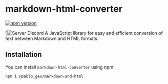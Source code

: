 # markdown-html-converter

[![npm version]([](https://www.npmjs.com/package/@pablo_gex/markdown-and-html))]((https://www.npmjs.com/package/@pablo_gex/markdown-and-html))

[![Server Discord]([LinkServer](https://discord.gg/highstudio))
A JavaScript library for easy and efficient conversion of text between Markdown and HTML formats.

## Installation

You can install `markdown-html-converter` using npm:

```bash
npm i @pablo_gex/markdown-and-html
